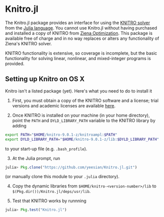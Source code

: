Knitro.jl
=========

The Knitro.jl package provides an interface for using the [KNITRO solver](http://www.ziena.com/knitro.htm) from the [Julia language](http://julialang.org/). You cannot use Knitro.jl without having purchased and installed a copy of KNITRO from [Ziena Optimization](http://www.ziena.com/). This package is available free of charge and in no way replaces or alters any functionality of Ziena's KNITRO solver.

KNITRO functionality is extensive, so coverage is incomplete, but the basic functionality for solving linear, nonlinear, and mixed-integer programs is provided.

Setting up Knitro on OS X
-------------------------
Knitro isn't a listed package (yet). Here's what you need to do to install it

1. First, you must obtain a copy of the KNITRO software and a license; trial versions and academic licenses are available [here](http://www-01.ibm.com/software/websphere/products/optimization/cplex-studio-preview-edition/).

2. Once KNITRO is installed on your machine (in your home directory), point the `PATH` and `DYLD_LIBRARY_PATH` variable to the KNITRO library by adding

  ```bash
  export PATH="$HOME/knitro-9.0.1-z/knitroampl:$PATH"
  export DYLD_LIBRARY_PATH="$HOME/knitro-9.0.1-z/lib:$DYLD_LIBRARY_PATH"
  ```
  to your start-up file (e.g. ``.bash_profile``).

3. At the Julia prompt, run 
  ```julia
  julia> Pkg.clone("https://github.com/yeesian/Knitro.jl.git")
  ```
(or manually clone this module to your ``.julia`` directory).

4. Copy the dynamic libraries from `$HOME/knitro-<version-number>/lib` to `$(Pkg.dir())/Knitro.jl/deps/usr/lib`.

5. Test that KNITRO works by runnning
  ```julia
  julia> Pkg.test("Knitro.jl")
  ```
